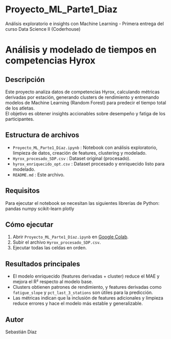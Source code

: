 # Proyecto_ML_Parte1_Diaz
Análisis exploratorio e insights con Machine Learning - Primera entrega del curso Data Science II (Coderhouse)

# Análisis y modelado de tiempos en competencias Hyrox

## Descripción
Este proyecto analiza datos de competencias Hyrox, calculando métricas derivadas por estación, generando clusters de rendimiento y entrenando modelos de Machine Learning (Random Forest) para predecir el tiempo total de los atletas.  
El objetivo es obtener insights accionables sobre desempeño y fatiga de los participantes.

## Estructura de archivos
- `Proyecto_ML_Parte1_Díaz.ipynb` : Notebook con análisis exploratorio, limpieza de datos, creación de features, clustering y modelado.
- `Hyrox_procesado_SDP.csv` : Dataset original (procesado).
- `hyrox_enriquecido_opt.csv` : Dataset procesado y enriquecido listo para modelado.
- `README.md` : Este archivo.

## Requisitos
Para ejecutar el notebook se necesitan las siguientes librerías de Python:
pandas
numpy
scikit-learn
plotly

## Cómo ejecutar
1. Abrir `Proyecto_ML_Parte1_Díaz.ipynb` en [Google Colab](https://colab.research.google.com/).
2. Subir el archivo `Hyrox_procesado_SDP.csv`.
3. Ejecutar todas las celdas en orden.

## Resultados principales
- El modelo enriquecido (features derivadas + cluster) reduce el MAE y mejora el R² respecto al modelo base.
- Clusters obtienen patrones de rendimiento, y features derivadas como `fatigue_slope` y `pct_last_3_stations` son útiles para la predicción.
- Las métricas indican que la inclusión de features adicionales y limpieza reduce errores y hace el modelo más estable y generalizable.

## Autor
Sebastián Díaz
